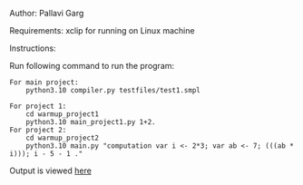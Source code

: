 Author: Pallavi Garg

Requirements:
    xclip for running on Linux machine

Instructions:

Run following command to run the program:
    
    For main project:
        python3.10 compiler.py testfiles/test1.smpl
    
    For project 1:
        cd warmup_project1
        python3.10 main_project1.py 1+2.
    For project 2:
        cd warmup_project2
        python3.10 main.py "computation var i <- 2*3; var ab <- 7; (((ab * i))); i - 5 - 1 ."

Output is viewed [here](http://www.webgraphviz.com/)
